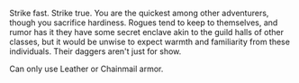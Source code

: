 Strike fast. Strike true. You are the quickest among other adventurers, though you sacrifice hardiness. Rogues tend to keep to themselves, and rumor has it they have some secret enclave akin to the guild halls of other classes, but it would be unwise to expect warmth and familiarity from these individuals. Their daggers aren't just for show.

Can only use Leather or Chainmail armor.

